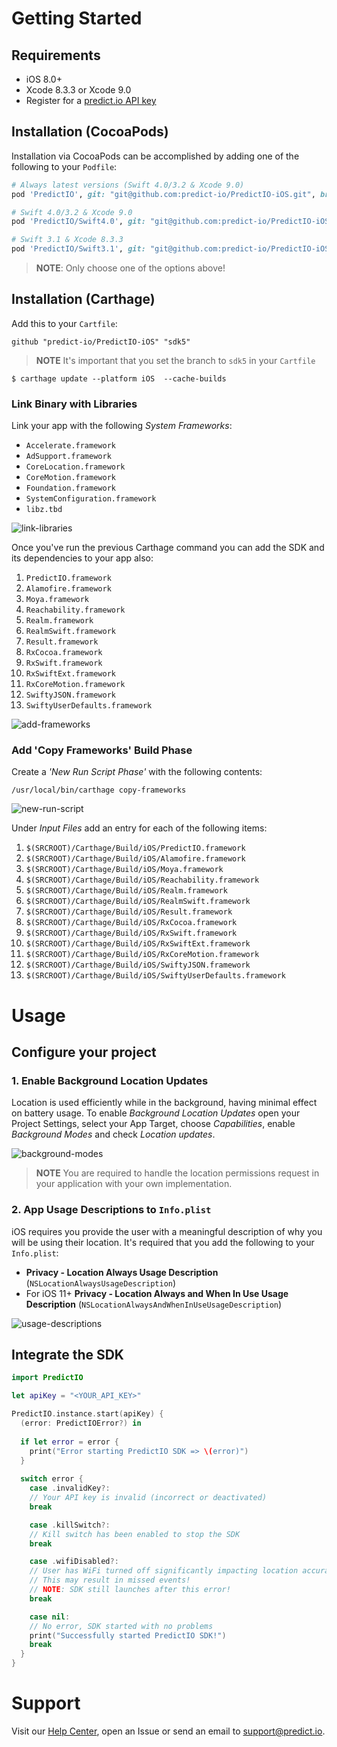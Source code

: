 # Getting Started

## Requirements

* iOS 8.0+
* Xcode 8.3.3 or Xcode 9.0
* Register for a [predict.io API key](http://www.predict.io/service/registration/?level=1)

## Installation (CocoaPods)

Installation via CocoaPods can be accomplished by adding one of the following to your `Podfile`:

```ruby
# Always latest versions (Swift 4.0/3.2 & Xcode 9.0)
pod 'PredictIO', git: "git@github.com:predict-io/PredictIO-iOS.git", branch: "sdk5"

# Swift 4.0/3.2 & Xcode 9.0
pod 'PredictIO/Swift4.0', git: "git@github.com:predict-io/PredictIO-iOS.git", branch: "sdk5"

# Swift 3.1 & Xcode 8.3.3
pod 'PredictIO/Swift3.1', git: "git@github.com:predict-io/PredictIO-iOS.git", branch: "sdk5"
```

> **NOTE**: Only choose one of the options above!

## Installation (Carthage)

Add this to your `Cartfile`:

```
github "predict-io/PredictIO-iOS" "sdk5"
```

> **NOTE** It's important that you set the branch to `sdk5` in your `Cartfile`

```
$ carthage update --platform iOS  --cache-builds
```

### Link Binary with Libraries

Link your app with the following _System Frameworks_:

* `Accelerate.framework`
* `AdSupport.framework`
* `CoreLocation.framework`
* `CoreMotion.framework`
* `Foundation.framework`
* `SystemConfiguration.framework`
* `libz.tbd`

![link-libraries](docs/link-libraries.png)

Once you've run the previous Carthage command you can add the SDK and its dependencies to your app also:

1. `PredictIO.framework`
2. `Alamofire.framework`
3. `Moya.framework`
4. `Reachability.framework`
5. `Realm.framework`
6. `RealmSwift.framework`
7. `Result.framework`
8. `RxCocoa.framework`
9. `RxSwift.framework`
10. `RxSwiftExt.framework`
11. `RxCoreMotion.framework`
12. `SwiftyJSON.framework`
13. `SwiftyUserDefaults.framework`

![add-frameworks](docs/add-frameworks.gif)

### Add 'Copy Frameworks' Build Phase

Create a _'New Run Script Phase'_ with the following contents:

```
/usr/local/bin/carthage copy-frameworks
```

![new-run-script](docs/new-run-script.png)

Under *Input Files* add an entry for each of the following items:

1. `$(SRCROOT)/Carthage/Build/iOS/PredictIO.framework`
2. `$(SRCROOT)/Carthage/Build/iOS/Alamofire.framework`
3. `$(SRCROOT)/Carthage/Build/iOS/Moya.framework`
4. `$(SRCROOT)/Carthage/Build/iOS/Reachability.framework`
5. `$(SRCROOT)/Carthage/Build/iOS/Realm.framework`
6. `$(SRCROOT)/Carthage/Build/iOS/RealmSwift.framework`
7. `$(SRCROOT)/Carthage/Build/iOS/Result.framework`
8. `$(SRCROOT)/Carthage/Build/iOS/RxCocoa.framework`
9. `$(SRCROOT)/Carthage/Build/iOS/RxSwift.framework`
10. `$(SRCROOT)/Carthage/Build/iOS/RxSwiftExt.framework`
11. `$(SRCROOT)/Carthage/Build/iOS/RxCoreMotion.framework`
12. `$(SRCROOT)/Carthage/Build/iOS/SwiftyJSON.framework`
13. `$(SRCROOT)/Carthage/Build/iOS/SwiftyUserDefaults.framework`

# Usage

## Configure your project

### 1. Enable Background Location Updates

Location is used efficiently while in the background, having minimal effect on battery usage. To enable _Background Location Updates_ open your Project Settings, select your App Target, choose _Capabilities_, enable _Background Modes_ and check _Location updates_.

![background-modes](docs/background-modes.png)

> **NOTE** You are required to handle the location permissions request in your application with your own implementation.

### 2. App Usage Descriptions to `Info.plist`

iOS requires you provide the user with a meaningful description of why you will be using their location. It's required that you add the following to your `Info.plist`:

* **Privacy - Location Always Usage Description** (`NSLocationAlwaysUsageDescription`)
* For iOS 11+ **Privacy - Location Always and When In Use Usage Description** (`NSLocationAlwaysAndWhenInUseUsageDescription`)

![usage-descriptions](docs/usage-descriptions.png)

## Integrate the SDK

```swift
import PredictIO

let apiKey = "<YOUR_API_KEY>"

PredictIO.instance.start(apiKey) {
  (error: PredictIOError?) in
  
  if let error = error {
    print("Error starting PredictIO SDK => \(error)")  
  }
    
  switch error {
    case .invalidKey?:
    // Your API key is invalid (incorrect or deactivated)
    break

    case .killSwitch?:
    // Kill switch has been enabled to stop the SDK
    break

    case .wifiDisabled?:
    // User has WiFi turned off significantly impacting location accuracy available.
    // This may result in missed events!
    // NOTE: SDK still launches after this error!
    break

    case nil:
    // No error, SDK started with no problems
    print("Successfully started PredictIO SDK!") 
    break
  }
}
```

# Support

Visit our [Help Center]([https://support.predict.io](https://support.predict.io/)), open an Issue or send an email to [support@predict.io](support@predict.io).
